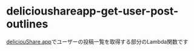 # delicioushareapp-get-user-post-outlines

[deliciouShare.app](https://openbeta.delicioushare.app)でユーザーの投稿一覧を取得する部分のLambda関数です
